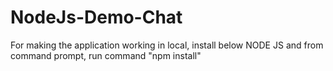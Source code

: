 # NodeJs-Demo-Chat

For making the application working in local, install below
NODE JS
and from command prompt, run command "npm install"
